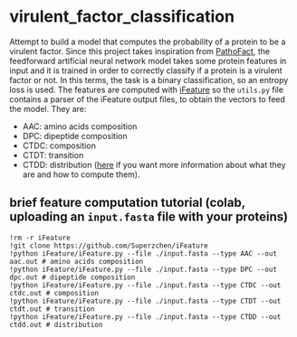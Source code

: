 # virulent_factor_classification
Attempt to build a model that computes the probability of a protein to be a virulent factor.
Since this project takes inspiration from [PathoFact](https://microbiomejournal.biomedcentral.com/articles/10.1186/s40168-020-00993-9), the feedforward artificial neural network model takes some protein features in input and it is trained in order to correctly classify if a protein is a virulent factor or not. In this terms, the task is a binary classification, so an entropy loss is used. 
The features are computed with [iFeature](https://github.com/Superzchen/iFeature) so the `utils.py` file contains a parser of the iFeature output files, to obtain the vectors to feed the model. They are:
- AAC: amino acids composition
- DPC: dipeptide composition
- CTDC: composition
- CTDT: transition
- CTDD: distribution
([here](https://github.com/Superzchen/iFeature/blob/master/iFeatureManual.pdf) if you want more information about what they are and how to compute them).

## brief feature computation tutorial (colab, uploading an `input.fasta` file with your proteins)
```
!rm -r iFeature
!git clone https://github.com/Superzchen/iFeature
!python iFeature/iFeature.py --file ./input.fasta --type AAC --out aac.out # amino acids composition
!python iFeature/iFeature.py --file ./input.fasta --type DPC --out dpc.out # dipeptide composition
!python iFeature/iFeature.py --file ./input.fasta --type CTDC --out ctdc.out # composition
!python iFeature/iFeature.py --file ./input.fasta --type CTDT --out ctdt.out # transition
!python iFeature/iFeature.py --file ./input.fasta --type CTDD --out ctdd.out # distribution
```
